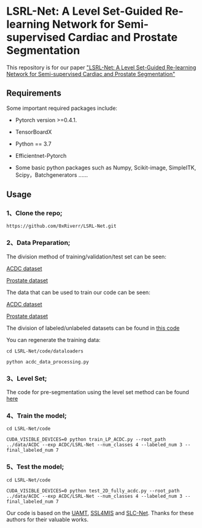 # LSRL-Net: A Level Set-Guided Re-learning Network for Semi-supervised Cardiac and Prostate Segmentation
This repository is for our paper ["LSRL-Net: A Level Set-Guided Re-learning Network for Semi-supervised Cardiac and Prostate Segmentation"](https://www.sciencedirect.com/science/article/abs/pii/S1746809425005737)

## Requirements
Some important required packages include:

* Pytorch version >=0.4.1.

* TensorBoardX

* Python == 3.7

* Efficientnet-Pytorch

* Some basic python packages such as Numpy, Scikit-image, SimpleITK, Scipy，Batchgenerators ......

## Usage

### 1、Clone the repo;
```
https://github.com/0xRiverr/LSRL-Net.git
```

### 2、Data Preparation;

The division method of training/validation/test set can be seen:

[ACDC dataset](https://github.com/0xRiverr/LSRL-Net/tree/main/data/ACDC)

[Prostate dataset](https://github.com/0xRiverr/LSRL-Net/tree/main/data/Prostate)

The data that can be used to train our code can be seen:

[ACDC dataset](https://www.creatis.insa-lyon.fr/Challenge/acdc/databases.html)

[Prostate dataset](https://promise12.grand-challenge.org/)


The division of labeled/unlabeled datasets can be found in [this code](https://github.com/0xRiverr/LSRL-Net/blob/main/code/train_LP_ACDC.py)

You can regenerate the training data:
```
cd LSRL-Net/code/dataloaders

python acdc_data_processing.py
```

### 3、Level Set;

The code for pre-segmentation using the level set method can be found [here](https://github.com/CQUT-AI-Ruihua/ADRLSE)

### 4、Train the model;

```
cd LSRL-Net/code

CUDA_VISIBLE_DEVICES=0 python train_LP_ACDC.py --root_path ../data/ACDC --exp ACDC/LSRL-Net --num_classes 4 --labeled_num 3 --final_labeled_num 7
```
### 5、Test the model;
```
cd LSRL-Net/code

CUDA_VISIBLE_DEVICES=0 python test_2D_fully_acdc.py --root_path ../data/ACDC --exp ACDC/LSRL-Net --num_classes 4 --labeled_num 3 --final_labeled_num 7
```
Our code is based on the [UAMT](https://github.com/yulequan/UA-MT), [SSL4MIS](https://github.com/HiLab-git/SSL4MIS) and [SLC-Net](https://github.com/igip-liu/SLC-Net). Thanks for these authors for their valuable works.
